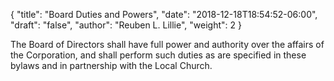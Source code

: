{
	"title": "Board Duties and Powers",
	"date": "2018-12-18T18:54:52-06:00",
	"draft": "false",
	"author": "Reuben L. Lillie",
	"weight": 2
}

The Board of Directors shall have full power and authority over the affairs of the Corporation, and shall perform such duties as are specified in these bylaws and in partnership with the Local Church.
